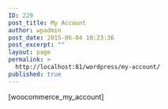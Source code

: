 ```yaml
---
ID: 229
post_title: My Account
author: wpadmin
post_date: 2015-06-04 10:23:36
post_excerpt: ""
layout: page
permalink: >
  http://localhost:81/wordpress/my-account/
published: true
---
```

[woocommerce_my_account]